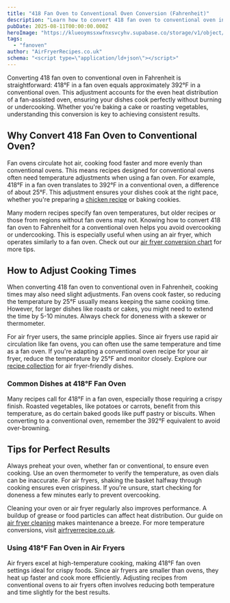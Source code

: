 ```yaml
---
title: "418 Fan Oven to Conventional Oven Conversion (Fahrenheit)"
description: "Learn how to convert 418 fan oven to conventional oven in Fahrenheit for perfect baking results every time. Simple steps included!"
pubDate: 2025-08-11T00:00:00.000Z
heroImage: "https://klueoymssxwfnxsvcyhv.supabase.co/storage/v1/object/public/md/418-fan-oven-to-conventional-oven-conversion-fahrenheit-d9e78d52.png"
tags:
  - "fanoven"
author: "AirFryerRecipes.co.uk"
schema: "<script type=\"application/ld+json\"></script>"
---
```


<p>Converting 418 fan oven to conventional oven in Fahrenheit is straightforward: 418°F in a fan oven equals approximately 392°F in a conventional oven. This adjustment accounts for the even heat distribution of a fan-assisted oven, ensuring your dishes cook perfectly without burning or undercooking. Whether you're baking a cake or roasting vegetables, understanding this conversion is key to achieving consistent results.</p>

<h2>Why Convert 418 Fan Oven to Conventional Oven?</h2>
<p>Fan ovens circulate hot air, cooking food faster and more evenly than conventional ovens. This means recipes designed for conventional ovens often need temperature adjustments when using a fan oven. For example, 418°F in a fan oven translates to 392°F in a conventional oven, a difference of about 25°F. This adjustment ensures your dishes cook at the right pace, whether you're preparing a <a href=https://www.airfryerrecipe.co.uk/recipe-category/chicken>chicken recipe</a> or baking cookies.</p>
<p>Many modern recipes specify fan oven temperatures, but older recipes or those from regions without fan ovens may not. Knowing how to convert 418 fan oven to Fahrenheit for a conventional oven helps you avoid overcooking or undercooking. This is especially useful when using an air fryer, which operates similarly to a fan oven. Check out our <a href=https://www.airfryerrecipe.co.uk/air-fryer-conversion-chart>air fryer conversion chart</a> for more tips.</p>

<h2>How to Adjust Cooking Times</h2>
<p>When converting 418 fan oven to conventional oven in Fahrenheit, cooking times may also need slight adjustments. Fan ovens cook faster, so reducing the temperature by 25°F usually means keeping the same cooking time. However, for larger dishes like roasts or cakes, you might need to extend the time by 5-10 minutes. Always check for doneness with a skewer or thermometer.</p>
<p>For air fryer users, the same principle applies. Since air fryers use rapid air circulation like fan ovens, you can often use the same temperature and time as a fan oven. If you're adapting a conventional oven recipe for your air fryer, reduce the temperature by 25°F and monitor closely. Explore our <a href=https://www.airfryerrecipe.co.uk/recipes>recipe collection</a> for air fryer-friendly dishes.</p>

<h3>Common Dishes at 418°F Fan Oven</h3>
<p>Many recipes call for 418°F in a fan oven, especially those requiring a crispy finish. Roasted vegetables, like potatoes or carrots, benefit from this temperature, as do certain baked goods like puff pastry or biscuits. When converting to a conventional oven, remember the 392°F equivalent to avoid over-browning.</p>

<h2>Tips for Perfect Results</h2>
<p>Always preheat your oven, whether fan or conventional, to ensure even cooking. Use an oven thermometer to verify the temperature, as oven dials can be inaccurate. For air fryers, shaking the basket halfway through cooking ensures even crispiness. If you're unsure, start checking for doneness a few minutes early to prevent overcooking.</p>
<p>Cleaning your oven or air fryer regularly also improves performance. A buildup of grease or food particles can affect heat distribution. Our guide on <a href=https://www.airfryerrecipe.co.uk/air-fryer-cleaner>air fryer cleaning</a> makes maintenance a breeze. For more temperature conversions, visit <a href=https://www.airfryerrecipe.co.uk>airfryerrecipe.co.uk</a>.</p>

<h3>Using 418°F Fan Oven in Air Fryers</h3>
<p>Air fryers excel at high-temperature cooking, making 418°F fan oven settings ideal for crispy foods. Since air fryers are smaller than ovens, they heat up faster and cook more efficiently. Adjusting recipes from conventional ovens to air fryers often involves reducing both temperature and time slightly for the best results.</p>